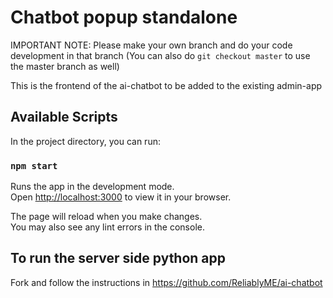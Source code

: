# Chatbot popup standalone

IMPORTANT NOTE: Please make your own branch and do your code development in that branch (You can also do `git checkout master` to use the master branch as well)

This is the frontend of the ai-chatbot to be added to the existing admin-app

## Available Scripts

In the project directory, you can run:

### `npm start`

Runs the app in the development mode.\
Open [http://localhost:3000](http://localhost:3000) to view it in your browser.

The page will reload when you make changes.\
You may also see any lint errors in the console.

## To run the server side python app
Fork and follow the instructions in https://github.com/ReliablyME/ai-chatbot
